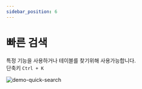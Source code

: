 ```yaml
---
sidebar_position: 6
---
```


# 빠른 검색

특정 기능을 사용하거나 테이블를 찾기위해 사용가능합니다.  
단축키 `Ctrl + K`

![demo-quick-search](/img/demo-quick-search.webp)
